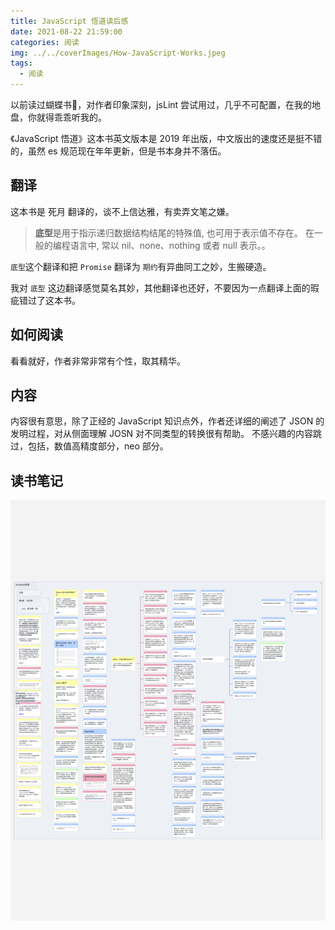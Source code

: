 ```yaml
---
title: JavaScript 悟道读后感
date: 2021-08-22 21:59:00
categories: 阅读
img: ../../coverImages/How-JavaScript-Works.jpeg
tags:
  - 阅读
---
```


以前读过蝴蝶书🦋，对作者印象深刻，jsLint 尝试用过，几乎不可配置，在我的地盘，你就得乖乖听我的。

《JavaScript 悟道》这本书英文版本是 2019 年出版，中文版出的速度还是挺不错的，虽然 es 规范现在年年更新，但是书本身并不落伍。

## 翻译
这本书是 死月 翻译的，谈不上信达雅，有卖弄文笔之嫌。

> **底型**是用于指示递归数据结构结尾的特殊值, 也可用于表示值不存在。 在一般的编程语言中, 常以 nil、none、nothing 或者 null 表示。。

`底型`这个翻译和把 `Promise` 翻译为 `期约`有异曲同工之妙，生搬硬造。

我对 `底型` 这边翻译感觉莫名其妙，其他翻译也还好，不要因为一点翻译上面的瑕疵错过了这本书。

## 如何阅读
看看就好，作者非常非常有个性，取其精华。

## 内容
内容很有意思，除了正经的 JavaScript 知识点外，作者还详细的阐述了 JSON 的发明过程，对从侧面理解 JOSN 对不同类型的转换很有帮助。
不感兴趣的内容跳过，包括，数值高精度部分，neo 部分。

## 读书笔记

![JavaScript悟道_withMarginNotes](/images/JavaScript%E6%82%9F%E9%81%93_withMarginNotes.jpg)

